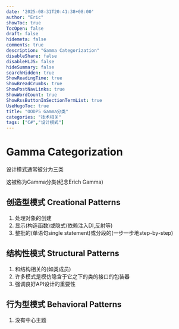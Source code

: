 ```yaml
---
date: '2025-08-31T20:41:38+08:00'
author: "Eric"
showToc: true
TocOpen: false
draft: false
hidemeta: false
comments: true
description: "Gamma Categorization"
disableShare: false
disableHLJS: false
hideSummary: false
searchHidden: true
ShowReadingTime: true
ShowBreadCrumbs: true
ShowPostNavLinks: true
ShowWordCount: true
ShowRssButtonInSectionTermList: true
UseHugoToc: true
title: "OODP5 Gamma分类"
categories: "技术相关"
tags: ["C#","设计模式"]
---
```


# Gamma Categorization

设计模式通常被分为三类

这被称为Gamma分类(纪念Erich Gamma)

## 创造型模式 Creational Patterns
  1. 处理对象的创建
  2. 显示(构造函数)或隐式(依赖注入DI,反射等)
  3. 整批的(单语句single statement)或分段的(一步一步地step-by-step)
## 结构性模式 Structural Patterns
  1. 和结构相关的(如类成员)
  2. 许多模式是模仿隐含于它之下的类的接口的包装器
  3. 强调良好API设计的重要性
## 行为型模式 Behavioral Patterns 
  1. 没有中心主题
